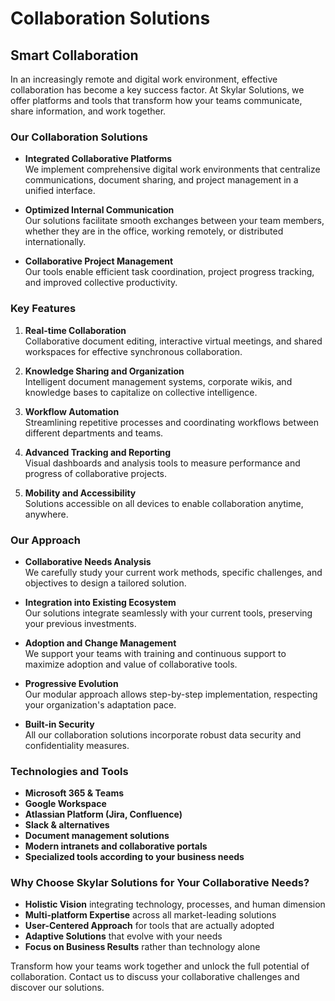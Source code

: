 # Collaboration Solutions

## Smart Collaboration

In an increasingly remote and digital work environment, effective collaboration has become a key success factor. At Skylar Solutions, we offer platforms and tools that transform how your teams communicate, share information, and work together.

### Our Collaboration Solutions

- **Integrated Collaborative Platforms**  
  We implement comprehensive digital work environments that centralize communications, document sharing, and project management in a unified interface.

- **Optimized Internal Communication**  
  Our solutions facilitate smooth exchanges between your team members, whether they are in the office, working remotely, or distributed internationally.

- **Collaborative Project Management**  
  Our tools enable efficient task coordination, project progress tracking, and improved collective productivity.

### Key Features

1. **Real-time Collaboration**  
   Collaborative document editing, interactive virtual meetings, and shared workspaces for effective synchronous collaboration.

2. **Knowledge Sharing and Organization**  
   Intelligent document management systems, corporate wikis, and knowledge bases to capitalize on collective intelligence.

3. **Workflow Automation**  
   Streamlining repetitive processes and coordinating workflows between different departments and teams.

4. **Advanced Tracking and Reporting**  
   Visual dashboards and analysis tools to measure performance and progress of collaborative projects.

5. **Mobility and Accessibility**  
   Solutions accessible on all devices to enable collaboration anytime, anywhere.

### Our Approach

- **Collaborative Needs Analysis**  
  We carefully study your current work methods, specific challenges, and objectives to design a tailored solution.

- **Integration into Existing Ecosystem**  
  Our solutions integrate seamlessly with your current tools, preserving your previous investments.

- **Adoption and Change Management**  
  We support your teams with training and continuous support to maximize adoption and value of collaborative tools.

- **Progressive Evolution**  
  Our modular approach allows step-by-step implementation, respecting your organization's adaptation pace.

- **Built-in Security**  
  All our collaboration solutions incorporate robust data security and confidentiality measures.

### Technologies and Tools

- **Microsoft 365 & Teams**
- **Google Workspace**
- **Atlassian Platform (Jira, Confluence)**
- **Slack & alternatives**
- **Document management solutions**
- **Modern intranets and collaborative portals**
- **Specialized tools according to your business needs**

### Why Choose Skylar Solutions for Your Collaborative Needs?

- **Holistic Vision** integrating technology, processes, and human dimension
- **Multi-platform Expertise** across all market-leading solutions
- **User-Centered Approach** for tools that are actually adopted
- **Adaptive Solutions** that evolve with your needs
- **Focus on Business Results** rather than technology alone

Transform how your teams work together and unlock the full potential of collaboration. Contact us to discuss your collaborative challenges and discover our solutions.
